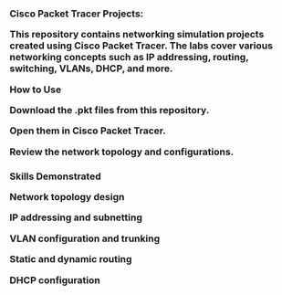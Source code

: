 <h3>Cisco Packet Tracer Projects:

This repository contains networking simulation projects created using Cisco Packet Tracer.
The labs cover various networking concepts such as IP addressing, routing, switching, VLANs, DHCP, and more.


How to Use

Download the .pkt files from this repository.

Open them in Cisco Packet Tracer.

Review the network topology and configurations.


<h3>Skills Demonstrated

Network topology design

IP addressing and subnetting

VLAN configuration and trunking

Static and dynamic routing

DHCP configuration

